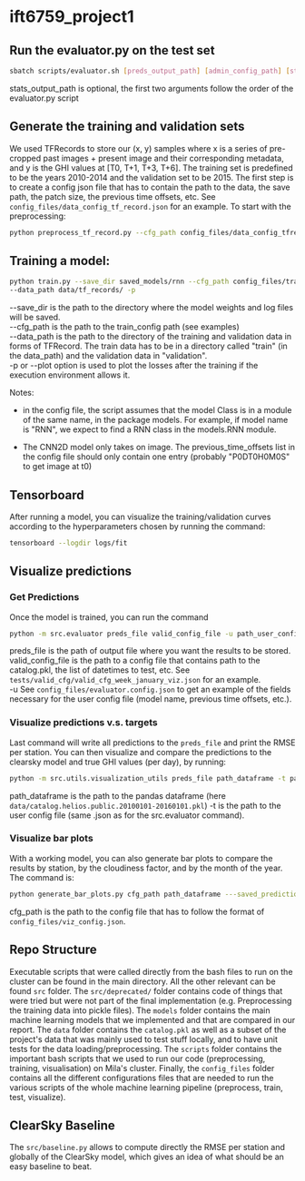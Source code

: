 # ift6759_project1

## Run the evaluator.py on the test set
```bash
sbatch scripts/evaluator.sh [preds_output_path] [admin_config_path] [stats_output_path]
```
stats_output_path is optional, the first two arguments follow the order of the evaluator.py script

## Generate the training and validation sets
We used TFRecords to store our (x, y) samples where x is a series of pre-cropped past images + present image 
and their corresponding metadata, and y is the GHI values at [T0, T+1, T+3, T+6].
The training set is predefined to be the years 2010-2014 and the validation set to be 2015. 
The first step is to create a config json file that has to contain the path to the data, the save path, the patch size,
the previous time offsets, etc. See `config_files/data_config_tf_record.json` for an example. 
To start with the preprocessing:
```bash
python preprocess_tf_record.py --cfg_path config_files/data_config_tfrecord.json
```

## Training a model:
```bash
python train.py --save_dir saved_models/rnn --cfg_path config_files/train_config_jerome_rnn.json 
--data_path data/tf_records/ -p
```
--save_dir is the path to the directory where the model weights and log files will be saved. <br/>
--cfg_path is the path to the train_config path (see examples)  <br/>
--data_path is the path to the directory of the training and validation data in forms of TFRecord. 
The train data has to be in a directory called "train" (in the data_path)  and the validation data in "validation". <br/>
-p or --plot option is used to plot the losses after the training if the execution environment allows it. <br/>

Notes: 
 
 * in the config file, the script assumes that the model Class is in a module of the same name, in the package models.
For example, if model name is "RNN", we expect to find a RNN class in the models.RNN module.

* The CNN2D model only takes on image. The previous_time_offsets list in the config file should only
contain one entry (probably "P0DT0H0M0S" to get image at t0)

## Tensorboard
After running a model, you can visualize the training/validation curves according to the hyperparameters 
chosen by running the command:
```bash
tensorboard --logdir logs/fit
```

## Visualize predictions
### Get Predictions
Once the model is trained, you can run the command
```bash
python -m src.evaluator preds_file valid_config_file -u path_user_config
```
preds_file is the path of output file where you want the results to be stored. <br/>
valid_config_file is the path to a config file that contains path to the catalog.pkl, 
the list of datetimes to test, etc. See `tests/valid_cfg/valid_cfg_week_january_viz.json` for an example. <br/>
-u See `config_files/evaluator.config.json` to get an example of the fields necessary for the user config file 
(model name, previous time offsets, etc.). <br/>
### Visualize predictions v.s. targets
Last command will write all predictions to the `preds_file` and print the RMSE per station. 
You can then visualize and compare the predictions
to the clearsky model and true GHI values (per day), by running:
```bash
python -m src.utils.visualization_utils preds_file path_dataframe -t path_user_config
```
path_dataframe is the path to the pandas dataframe (here `data/catalog.helios.public.20100101-20160101.pkl`)
-t is the path to the user config file (same .json as for the src.evaluator command).
### Visualize bar plots
With a working model, you can also generate bar plots to compare the results by station,
by the cloudiness factor, and by the month of the year. The command is:
```bash
python generate_bar_plots.py cfg_path path_dataframe ---saved_predictions [path save file]
```
cfg_path is the path to the config file that has to follow the format of 
`config_files/viz_config.json`.

## Repo Structure
Executable scripts that were called directly from the bash files to run on the cluster can be found in the main directory.
All the other relevant can be found `src` folder. The `src/deprecated/` folder contains code of things that were
tried but were not part of the final implementation (e.g. Preprocessing the training data into pickle files).
The `models` folder contains the main machine learning models
that we implemented and that are compared in our report. The `data` folder contains the `catalog.pkl` as well as 
a subset of the project's data that was mainly used to test stuff locally, and to have unit tests for the data loading/preprocessing.
The `scripts` folder contains the important bash scripts that we used to run our code (preprocessing, training, visualisation)
on Mila's cluster. Finally, the `config_files` folder contains all the different configurations files
that are needed to run the various scripts of the whole machine learning pipeline (preprocess, train, test, visualize).


## ClearSky Baseline
The `src/baseline.py` allows to compute directly the RMSE per station and globally of the ClearSky model,
which gives an idea of what should be an easy baseline to beat.

